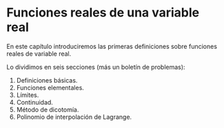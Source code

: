 # Funciones reales de una variable real #

En este capítulo introduciremos las primeras definiciones sobre funciones reales de variable real. 

Lo dividimos en seis secciones (más un boletín de problemas):

1. Definiciones básicas.
2. Funciones elementales.
3. Límites.
4. Continuidad.
5. Método de dicotomía.
6. Polinomio de interpolación de Lagrange.